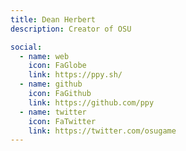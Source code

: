 ```yaml
---
title: Dean Herbert
description: Creator of OSU

social:
  - name: web
    icon: FaGlobe
    link: https://ppy.sh/
  - name: github
    icon: FaGithub
    link: https://github.com/ppy
  - name: twitter
    icon: FaTwitter
    link: https://twitter.com/osugame
---
```

